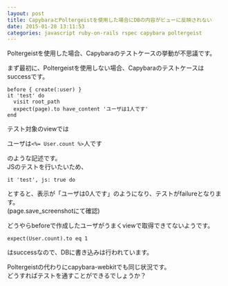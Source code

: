 ```yaml
---
layout: post
title: CapybaraとPoltergeistを使用した場合にDBの内容がビューに反映されない
date: 2015-01-28 13:11:53
categories: javascript ruby-on-rails rspec capybara poltergeist
---
```

<!-- {% raw %} -->
<p>Poltergeistを使用した場合、Capybaraのテストケースの挙動が不思議です。</p>

<p>まず最初に、Poltergeistを使用しない場合、Capybaraのテストケースはsuccessです。</p>

<pre><code>before { create(:user) }
it 'test' do
  visit root_path
  expect(page).to have_content 'ユーザは1人です'
end
</code></pre>

<p>テスト対象のviewでは</p>

<p>ユーザは<code>&lt;%= User.count %&gt;</code>人です</p>

<p>のような記述です。<br>
JSのテストを行いたいため、</p>

<pre><code>it 'test', js: true do
</code></pre>

<p>とすると、表示が「ユーザは0人です」のようになり、テストがfailureとなります。<br>
(page.save_screenshotにて確認)</p>

<p>どうやらbeforeで作成したユーザがうまくviewで取得できてないようです。</p>

<pre><code>expect(User.count).to eq 1
</code></pre>

<p>はsuccessなので、DBに書き込みは行われています。</p>

<p>Poltergeistの代わりにcapybara-webkitでも同じ状況です。<br>
どうすればテストを通すことができるでしょうか？</p>
<!-- {% endraw %} -->
